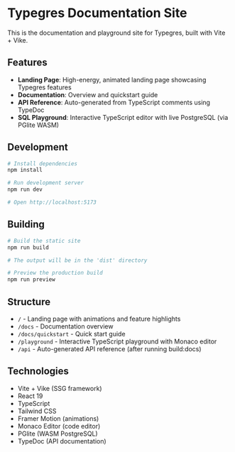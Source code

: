 # Typegres Documentation Site

This is the documentation and playground site for Typegres, built with Vite + Vike.

## Features

- **Landing Page**: High-energy, animated landing page showcasing Typegres features
- **Documentation**: Overview and quickstart guide
- **API Reference**: Auto-generated from TypeScript comments using TypeDoc
- **SQL Playground**: Interactive TypeScript editor with live PostgreSQL (via PGlite WASM)

## Development

```bash
# Install dependencies
npm install

# Run development server
npm run dev

# Open http://localhost:5173
```

## Building

```bash
# Build the static site
npm run build

# The output will be in the 'dist' directory

# Preview the production build
npm run preview
```

## Structure

- `/` - Landing page with animations and feature highlights
- `/docs` - Documentation overview
- `/docs/quickstart` - Quick start guide
- `/playground` - Interactive TypeScript playground with Monaco editor
- `/api` - Auto-generated API reference (after running build:docs)

## Technologies

- Vite + Vike (SSG framework)
- React 19
- TypeScript
- Tailwind CSS
- Framer Motion (animations)
- Monaco Editor (code editor)
- PGlite (WASM PostgreSQL)
- TypeDoc (API documentation)